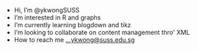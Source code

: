 - Hi, I’m @ykwongSUSS
- I’m interested in R and graphs
- I’m currently learning blogdown and tikz
- I’m looking to collaborate on content management thro' XML
- How to reach me ...ykwong@suss.edu.sg

<!---
ykwongSUSS/ykwongSUSS is a ✨ special ✨ repository because its `README.md` (this file) appears on your GitHub profile.
You can click the Preview link to take a look at your changes.
--->
